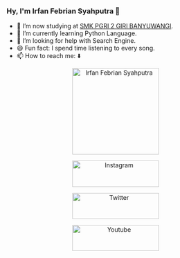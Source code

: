### Hy, I'm Irfan Febrian Syahputra 👋
- 🏫 I’m now studying at [SMK PGRI 2 GIRI BANYUWANGI](https://www.schoolandcollegelistings.com/ID/Banyuwangi/172484076131254/SMK-PGRI-2-GIRI-Banyuwangi).
- 🌱 I’m currently learning Python Language.
- 🤔 I’m looking for help with Search Engine.
- 😄 Fun fact: I spend time listening to every song.
- 📫 How to reach me: ⬇️

<p align="center"><a href="https://github.com/irfanfebrian13"><img src="https://telegra.ph/file/658f10c687ac7c66a306b.jpg" alt="Irfan Febrian Syahputra" width="200" height="200"/></a></p>

<p align="center"><a href="https://www.instagram.com/irfannoreal"><img src="https://telegra.ph/file/036011478edf4fab8bdfd.png" alt="Instagram" width="200" height="60.33"/></a></p>

<p align="center"><a href="https://twitter.com/Irfanfebrians_"><img src="https://telegra.ph/file/31d814856dab9066b24af.png" alt="Twitter" width="200" height="60.33"/></a></p>

<p align="center"><a href="http://www.youtube.com/c/IrfanFebrianSyahputra13"><img src="https://telegra.ph/file/539b1aabf4c2a55ff16df.png" alt="Youtube" width="200" height="60.33"/></a></p>